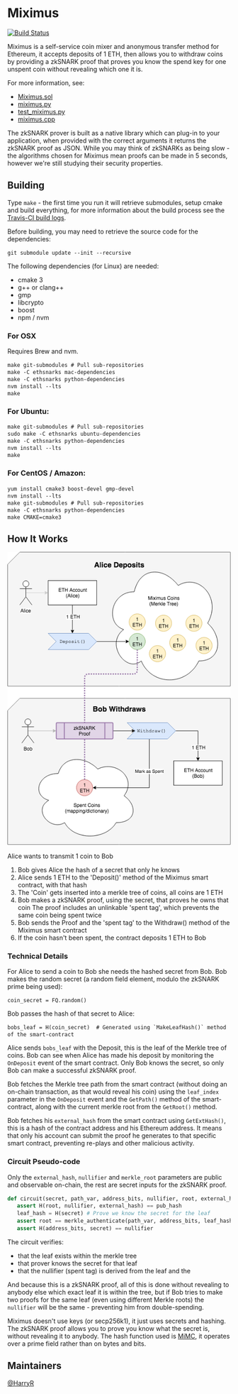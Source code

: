# Miximus

[![Build Status](https://travis-ci.org/HarryR/ethsnarks-miximus.svg?branch=master)](https://travis-ci.org/HarryR/ethsnarks-miximus)

Miximus is a self-service coin mixer and anonymous transfer method for Ethereum, it accepts deposits of 1 ETH, then allows you to withdraw coins by providing a zkSNARK proof that proves you know the spend key for one unspent coin without revealing which one it is.

For more information, see:

 * [Miximus.sol](solidity/contracts/Miximus.sol)
 * [miximus.py](python/miximus.py)
 * [test_miximus.py](python/test/test_miximus.py)
 * [miximus.cpp](circuit/miximus.cpp)

The zkSNARK prover is built as a native library which can plug-in to your application, when provided with the correct arguments it returns the zkSNARK proof as JSON. While you may think of zkSNARKs as being slow - the algorithms chosen for Miximus mean proofs can be made in 5 seconds, however we're still studying their security properties.

## Building

Type `make` - the first time you run it will retrieve submodules, setup cmake and build everything, for more information about the build process see the [Travis-CI build logs](https://travis-ci.org/HarryR/ethsnarks-miximus).

Before building, you may need to retrieve the source code for the dependencies:

	git submodule update --init --recursive

The following dependencies (for Linux) are needed:

 * cmake 3
 * g++ or clang++
 * gmp
 * libcrypto
 * boost
 * npm / nvm

### For OSX

Requires Brew and nvm.

```
make git-submodules # Pull sub-repositories
make -C ethsnarks mac-dependencies
make -C ethsnarks python-dependencies
nvm install --lts
make
```

### For Ubuntu:

```
make git-submodules # Pull sub-repositories
sudo make -C ethsnarks ubuntu-dependencies
make -C ethsnarks python-dependencies
nvm install --lts
make
```

### For CentOS / Amazon:

```
yum install cmake3 boost-devel gmp-devel
nvm install --lts
make git-submodules # Pull sub-repositories
make -C ethsnarks python-dependencies
make CMAKE=cmake3
```

## How It Works

![Miximus Diagram](docs/deposit-withdraw-flow.png)

Alice wants to transmit 1 coin to Bob

  1. Bob gives Alice the hash of a secret that only he knows
  2. Alice sends 1 ETH to the 'Deposit()' method of the Miximus smart contract, with that hash
  3. The 'Coin' gets inserted into a merkle tree of coins, all coins are 1 ETH
  4. Bob makes a zkSNARK proof, using the secret, that proves he owns that coin
      The proof includes an unlinkable 'spent tag', which prevents the same coin being spent twice
  5. Bob sends the Proof and the 'spent tag' to the Withdraw() method of the Miximus smart contract
  6. If the coin hasn't been spent, the contract deposits 1 ETH to Bob

### Technical Details

For Alice to send a coin to Bob she needs the hashed secret from Bob. Bob makes the random secret (a random field element, modulo the zkSNARK prime being used):

    coin_secret = FQ.random()

Bob passes the hash of that secret to Alice:

    bobs_leaf = H(coin_secret)  # Generated using `MakeLeafHash()` method of the smart-contract

Alice sends `bobs_leaf` with the Deposit, this is the leaf of the Merkle tree of coins. Bob can see when Alice has made his deposit by monitoring the `OnDeposit` event of the smart contract. Only Bob knows the secret, so only Bob can make a successful zkSNARK proof.

Bob fetches the Merkle tree path from the smart contract (without doing an on-chain transaction, as that would reveal his coin) using the `leaf_index` parameter in the `OnDeposit` event and the `GetPath()` method of the smart-contract, along with the current merkle root from the `GetRoot()` method.

Bob fetches his `external_hash` from the smart contract using `GetExtHash()`, this is a hash of the contract address and his Ethereum address. It means that only his account can submit the proof he generates to that specific smart contract, preventing re-plays and other malicious activity.


### Circuit Pseudo-code

Only the `external_hash`, `nullifier` and `merkle_root` parameters are public and observable on-chain, the rest are secret inputs for the zkSNARK proof.

```python
def circuit(secret, path_var, address_bits, nullifier, root, external_hash, pub_hash):
   assert H(root, nullifier, external_hash) == pub_hash
   leaf_hash = H(secret) # Prove we know the secret for the leaf
   assert root == merkle_authenticate(path_var, address_bits, leaf_hash) # Prove that leaf exists within the tree
   assert H(address_bits, secret) == nullifier
```

The circuit verifies:

 * that the leaf exists within the merkle tree
 * that prover knows the secret for that leaf
 * that the nullifier (spent tag) is derived from the leaf and the

And because this is a zkSNARK proof, all of this is done without revealing to anybody else which exact leaf it is within the tree, but if Bob tries to make two proofs for the same leaf (even using different Merkle roots) the `nullifier` will be the same - preventing him from double-spending.

Miximus doesn't use keys (or secp256k1), it just uses secrets and hashing. The zkSNARK proof allows you to prove you know what the secret is, without revealing it to anybody. The hash function used is [MiMC](https://eprint.iacr.org/2016/492), it operates over a prime field rather than on bytes and bits.

## Maintainers

[@HarryR](https://github.com/HarryR)
